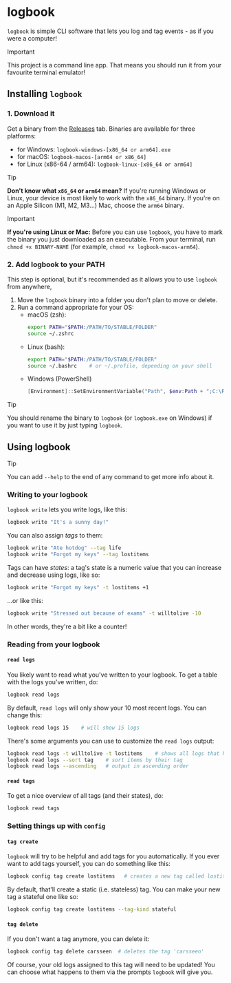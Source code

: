 # logbook

`logbook` is simple CLI software that lets you log and tag events - as if you were 
a computer!
>[!IMPORTANT]
>This project is a command line app. That means you should run it from your favourite terminal emulator!
## Installing `logbook`

### 1. Download it

Get a binary from the [Releases](https://github.com/hs7t/logbook/releases/) tab. 
Binaries are available for three platforms:

- for Windows: `logbook-windows-[x86_64 or arm64].exe`
- for macOS: `logbook-macos-[arm64 or x86_64]`
- for Linux (x86-64 / arm64): `logbook-linux-[x86_64 or arm64]`

> [!TIP]
> **Don't know what `x86_64` or `arm64` mean?** If you're running Windows or Linux, your
  device is most likely to work with the `x86_64` binary. If you're on an Apple Silicon 
  (M1, M2, M3...) Mac, choose the `arm64` binary.

> [!IMPORTANT]
> **If you're using Linux or Mac:** Before you can use `logbook`, you have to mark the 
  binary you just downloaded as an executable. From your terminal, run `chmod +x BINARY-NAME`
  (for example, `chmod +x logbook-macos-arm64`).

### 2. Add logbook to your PATH

This step is optional, but it's recommended as it allows you to use `logbook` from anywhere,

1. Move the `logbook` binary into a folder you don't plan to move or delete.
2. Run a command appropriate for your OS:
    - macOS (zsh):
        ```bash
        export PATH="$PATH:/PATH/TO/STABLE/FOLDER"
        source ~/.zshrc
        ```
    - Linux (bash):
        ```bash
        export PATH="$PATH:/PATH/TO/STABLE/FOLDER"
        source ~/.bashrc    # or ~/.profile, depending on your shell
        ```
    - Windows (PowerShell)
        ```powershell
        [Environment]::SetEnvironmentVariable("Path", $env:Path + ";C:\PATH\TO\STABLE\FOLDER", "User")
        ```
> [!TIP]
> You should rename the binary to `logbook` (or `logbook.exe` on Windows)
  if you want to use it by just typing `logbook`.

## Using logbook

> [!TIP]
> You can add `--help` to the end of any command to get more info about it.

### Writing to your logbook

`logbook write` lets you write logs, like this:

```bash
logbook write "It's a sunny day!"
```

You can also assign *tags* to them:

```bash
logbook write "Ate hotdog" --tag life
logbook write "Forgot my keys" --tag lostitems
```

Tags can have *states*: a tag's state is a numeric value that you can increase 
and decrease using logs, like so:

```bash
logbook write "Forgot my keys" -t lostitems +1
```

...or like this:

```bash
logbook write "Stressed out because of exams" -t willtolive -10
```

In other words, they're a bit like a counter!

### Reading from your logbook

#### `read logs`

You likely want to read what you've written to your logbook. To 
get a table with the logs you've written, do:

```bash
logbook read logs
```

By default, `read logs` will only show your 10 most recent logs. You can change
this:

```bash
logbook read logs 15    # will show 15 logs
```

There's some arguments you can use to customize the `read logs` output:

```bash
logbook read logs -t willtolive -t lostitems    # shows all logs that have 'willtolive' or 'lostitems' for tags
logbook read logs --sort tag    # sort items by their tag
logbook read logs --ascending   # output in ascending order
```

#### `read tags`

To get a nice overview of all tags (and their states), do:

```bash
logbook read tags
```
### Setting things up with `config`

#### `tag create`

`logbook` will try to be helpful and add tags for you automatically. If you
ever want to add tags yourself, you can do something like this:

```bash
logbook config tag create lostitems   # creates a new tag called lostitems
```

By default, that'll create a static (i.e. stateless) tag. You can make your new
tag a stateful one like so:

```bash
logbook config tag create lostitems --tag-kind stateful
```

#### `tag delete`

If you don't want a tag anymore, you can delete it:

```bash
logbook config tag delete carsseen  # deletes the tag 'carsseen'
```

Of course, your old logs assigned to this tag will need to be updated! You can 
choose what happens to them via the prompts `logbook` will give you.